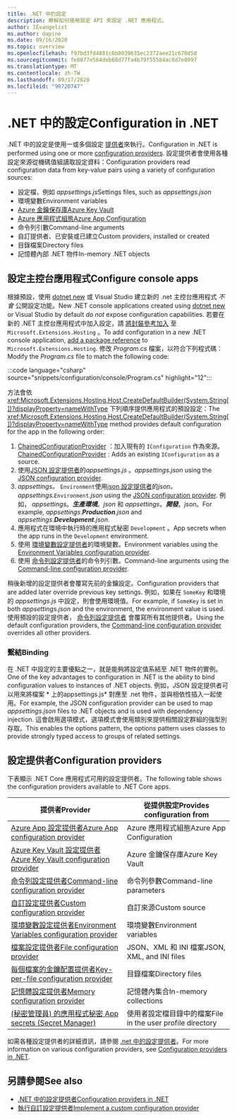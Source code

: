 ```yaml
---
title: .NET 中的設定
description: 瞭解如何使用設定 API 來設定 .NET 應用程式。
author: IEvangelist
ms.author: dapine
ms.date: 09/16/2020
ms.topic: overview
ms.openlocfilehash: f97bd3fd4881c6b0939635ec2372aee21c670d5d
ms.sourcegitcommit: fe8877e564deb68d77fa4b79f55584ac8d7e8997
ms.translationtype: MT
ms.contentlocale: zh-TW
ms.lasthandoff: 09/17/2020
ms.locfileid: "90720747"
---
```

# <a name="configuration-in-net"></a><span data-ttu-id="76ac8-103">.NET 中的設定</span><span class="sxs-lookup"><span data-stu-id="76ac8-103">Configuration in .NET</span></span>

<span data-ttu-id="76ac8-104">.NET 中的設定是使用一或多個設定 [提供者](#configuration-providers)來執行。</span><span class="sxs-lookup"><span data-stu-id="76ac8-104">Configuration in .NET is performed using one or more [configuration providers](#configuration-providers).</span></span> <span data-ttu-id="76ac8-105">設定提供者會使用各種設定來源從機碼值組讀取設定資料：</span><span class="sxs-lookup"><span data-stu-id="76ac8-105">Configuration providers read configuration data from key-value pairs using a variety of configuration sources:</span></span>

- <span data-ttu-id="76ac8-106">設定檔，例如 *appsettings.js*</span><span class="sxs-lookup"><span data-stu-id="76ac8-106">Settings files, such as *appsettings.json*</span></span>
- <span data-ttu-id="76ac8-107">環境變數</span><span class="sxs-lookup"><span data-stu-id="76ac8-107">Environment variables</span></span>
- [<span data-ttu-id="76ac8-108">Azure 金鑰保存庫</span><span class="sxs-lookup"><span data-stu-id="76ac8-108">Azure Key Vault</span></span>](/azure/key-vault/general/overview)
- [<span data-ttu-id="76ac8-109">Azure 應用程式組態</span><span class="sxs-lookup"><span data-stu-id="76ac8-109">Azure App Configuration</span></span>](/azure/azure-app-configuration/overview)
- <span data-ttu-id="76ac8-110">命令列引數</span><span class="sxs-lookup"><span data-stu-id="76ac8-110">Command-line arguments</span></span>
- <span data-ttu-id="76ac8-111">自訂提供者、已安裝或已建立</span><span class="sxs-lookup"><span data-stu-id="76ac8-111">Custom providers, installed or created</span></span>
- <span data-ttu-id="76ac8-112">目錄檔案</span><span class="sxs-lookup"><span data-stu-id="76ac8-112">Directory files</span></span>
- <span data-ttu-id="76ac8-113">記憶體內部 .NET 物件</span><span class="sxs-lookup"><span data-stu-id="76ac8-113">In-memory .NET objects</span></span>

## <a name="configure-console-apps"></a><span data-ttu-id="76ac8-114">設定主控台應用程式</span><span class="sxs-lookup"><span data-stu-id="76ac8-114">Configure console apps</span></span>

<span data-ttu-id="76ac8-115">根據預設，使用 [dotnet new](../tools/dotnet-new.md) 或 Visual Studio 建立新的 .net 主控台應用程式 *不會* 公開設定功能。</span><span class="sxs-lookup"><span data-stu-id="76ac8-115">New .NET console applications created using [dotnet new](../tools/dotnet-new.md) or Visual Studio by default *do not* expose configuration capabilities.</span></span> <span data-ttu-id="76ac8-116">若要在新的 .NET 主控台應用程式中加入設定，請 [將封裝參考加入](../tools/dotnet-add-package.md) 至 `Microsoft.Extensions.Hosting` 。</span><span class="sxs-lookup"><span data-stu-id="76ac8-116">To add configuration in a new .NET console application, [add a package reference](../tools/dotnet-add-package.md) to `Microsoft.Extensions.Hosting`.</span></span> <span data-ttu-id="76ac8-117">修改 *Program.cs* 檔案，以符合下列程式碼：</span><span class="sxs-lookup"><span data-stu-id="76ac8-117">Modify the *Program.cs* file to match the following code:</span></span>

:::code language="csharp" source="snippets/configuration/console/Program.cs" highlight="12":::

<span data-ttu-id="76ac8-118">方法會依 <xref:Microsoft.Extensions.Hosting.Host.CreateDefaultBuilder(System.String[])?displayProperty=nameWithType> 下列順序提供應用程式的預設設定：</span><span class="sxs-lookup"><span data-stu-id="76ac8-118">The <xref:Microsoft.Extensions.Hosting.Host.CreateDefaultBuilder(System.String[])?displayProperty=nameWithType> method provides default configuration for the app in the following order:</span></span>

1. <span data-ttu-id="76ac8-119">[ChainedConfigurationProvider](xref:Microsoft.Extensions.Configuration.ChainedConfigurationSource) ：加入現有的 `IConfiguration` 作為來源。</span><span class="sxs-lookup"><span data-stu-id="76ac8-119">[ChainedConfigurationProvider](xref:Microsoft.Extensions.Configuration.ChainedConfigurationSource) : Adds an existing `IConfiguration` as a source.</span></span>
1. <span data-ttu-id="76ac8-120">使用[JSON 設定提供者](configuration-providers.md#file-configuration-provider)的*appsettings.js* 。</span><span class="sxs-lookup"><span data-stu-id="76ac8-120">*appsettings.json* using the [JSON configuration provider](configuration-providers.md#file-configuration-provider).</span></span>
1. <span data-ttu-id="76ac8-121">*appsettings。* `Environment`使用[json 設定提供者](configuration-providers.md#file-configuration-provider)的*json。*</span><span class="sxs-lookup"><span data-stu-id="76ac8-121">*appsettings.*`Environment`*.json* using the [JSON configuration provider](configuration-providers.md#file-configuration-provider).</span></span> <span data-ttu-id="76ac8-122">例如， *appsettings*。***生產環境***。*json* 和 *appsettings*。***開發***。*json*。</span><span class="sxs-lookup"><span data-stu-id="76ac8-122">For example, *appsettings*.***Production***.*json* and *appsettings*.***Development***.*json*.</span></span>
1. <span data-ttu-id="76ac8-123">應用程式在環境中執行時的應用程式秘密 `Development` 。</span><span class="sxs-lookup"><span data-stu-id="76ac8-123">App secrets when the app runs in the `Development` environment.</span></span>
1. <span data-ttu-id="76ac8-124">使用 [環境變數設定提供者](configuration-providers.md#environment-variable-configuration-provider)的環境變數。</span><span class="sxs-lookup"><span data-stu-id="76ac8-124">Environment variables using the [Environment Variables configuration provider](configuration-providers.md#environment-variable-configuration-provider).</span></span>
1. <span data-ttu-id="76ac8-125">使用 [命令列設定提供者](configuration-providers.md#command-line-configuration-provider)的命令列引數。</span><span class="sxs-lookup"><span data-stu-id="76ac8-125">Command-line arguments using the [Command-line configuration provider](configuration-providers.md#command-line-configuration-provider).</span></span>

<span data-ttu-id="76ac8-126">稍後新增的設定提供者會覆寫先前的金鑰設定。</span><span class="sxs-lookup"><span data-stu-id="76ac8-126">Configuration providers that are added later override previous key settings.</span></span> <span data-ttu-id="76ac8-127">例如，如果在 `SomeKey` 和環境的 *appsettings.js* 中設定，則會使用環境值。</span><span class="sxs-lookup"><span data-stu-id="76ac8-127">For example, if `SomeKey` is set in both *appsettings.json* and the environment, the environment value is used.</span></span> <span data-ttu-id="76ac8-128">使用預設的設定提供者， [命令列設定提供者](configuration-providers.md#command-line-configuration-provider) 會覆寫所有其他提供者。</span><span class="sxs-lookup"><span data-stu-id="76ac8-128">Using the default configuration providers, the [Command-line configuration provider](configuration-providers.md#command-line-configuration-provider) overrides all other providers.</span></span>

### <a name="binding"></a><span data-ttu-id="76ac8-129">繫結</span><span class="sxs-lookup"><span data-stu-id="76ac8-129">Binding</span></span>

<span data-ttu-id="76ac8-130">在 .NET 中設定的主要優點之一，就是能夠將設定值系結至 .NET 物件的實例。</span><span class="sxs-lookup"><span data-stu-id="76ac8-130">One of the key advantages to configuration in .NET is the ability to bind configuration values to instances of .NET objects.</span></span> <span data-ttu-id="76ac8-131">例如，JSON 設定提供者可以用來將檔案 \* 上的appsettings.js\* 對應至 .net 物件，並與相依性插入一起使用。</span><span class="sxs-lookup"><span data-stu-id="76ac8-131">For example, the JSON configuration provider can be used to map *appsettings.json* files to .NET objects and is used with dependency injection.</span></span> <span data-ttu-id="76ac8-132">這會啟用選項模式，選項模式會使用類別來提供相關設定群組的強型別存取。</span><span class="sxs-lookup"><span data-stu-id="76ac8-132">This enables the options pattern, the options pattern uses classes to provide strongly typed access to groups of related settings.</span></span>

## <a name="configuration-providers"></a><span data-ttu-id="76ac8-133">設定提供者</span><span class="sxs-lookup"><span data-stu-id="76ac8-133">Configuration providers</span></span>

<span data-ttu-id="76ac8-134">下表顯示 .NET Core 應用程式可用的設定提供者。</span><span class="sxs-lookup"><span data-stu-id="76ac8-134">The following table shows the configuration providers available to .NET Core apps.</span></span>

| <span data-ttu-id="76ac8-135">提供者</span><span class="sxs-lookup"><span data-stu-id="76ac8-135">Provider</span></span>                                                                                                               | <span data-ttu-id="76ac8-136">從提供設定</span><span class="sxs-lookup"><span data-stu-id="76ac8-136">Provides configuration from</span></span>        |
|------------------------------------------------------------------------------------------------------------------------|------------------------------------|
| [<span data-ttu-id="76ac8-137">Azure App 設定提供者</span><span class="sxs-lookup"><span data-stu-id="76ac8-137">Azure App configuration provider</span></span>](/azure/azure-app-configuration/quickstart-aspnet-core-app)                          | <span data-ttu-id="76ac8-138">Azure 應用程式組態</span><span class="sxs-lookup"><span data-stu-id="76ac8-138">Azure App Configuration</span></span>            |
| [<span data-ttu-id="76ac8-139">Azure Key Vault 設定提供者</span><span class="sxs-lookup"><span data-stu-id="76ac8-139">Azure Key Vault configuration provider</span></span>](/azure/key-vault/general/tutorial-net-virtual-machine)                        | <span data-ttu-id="76ac8-140">Azure 金鑰保存庫</span><span class="sxs-lookup"><span data-stu-id="76ac8-140">Azure Key Vault</span></span>                    |
| [<span data-ttu-id="76ac8-141">命令列設定提供者</span><span class="sxs-lookup"><span data-stu-id="76ac8-141">Command-line configuration provider</span></span>](configuration-providers.md#command-line-configuration-provider)                  | <span data-ttu-id="76ac8-142">命令列參數</span><span class="sxs-lookup"><span data-stu-id="76ac8-142">Command-line parameters</span></span>            |
| [<span data-ttu-id="76ac8-143">自訂設定提供者</span><span class="sxs-lookup"><span data-stu-id="76ac8-143">Custom configuration provider</span></span>](custom-configuration-provider.md)                                                      | <span data-ttu-id="76ac8-144">自訂來源</span><span class="sxs-lookup"><span data-stu-id="76ac8-144">Custom source</span></span>                      |
| [<span data-ttu-id="76ac8-145">環境變數設定提供者</span><span class="sxs-lookup"><span data-stu-id="76ac8-145">Environment Variables configuration provider</span></span>](configuration-providers.md#environment-variable-configuration-provider) | <span data-ttu-id="76ac8-146">環境變數</span><span class="sxs-lookup"><span data-stu-id="76ac8-146">Environment variables</span></span>              |
| [<span data-ttu-id="76ac8-147">檔案設定提供者</span><span class="sxs-lookup"><span data-stu-id="76ac8-147">File configuration provider</span></span>](configuration-providers.md#file-configuration-provider)                                  | <span data-ttu-id="76ac8-148">JSON、XML 和 INI 檔案</span><span class="sxs-lookup"><span data-stu-id="76ac8-148">JSON, XML, and INI files</span></span>           |
| [<span data-ttu-id="76ac8-149">每個檔案的金鑰配置提供者</span><span class="sxs-lookup"><span data-stu-id="76ac8-149">Key-per-file configuration provider</span></span>](configuration-providers.md#key-per-file-configuration-provider)                  | <span data-ttu-id="76ac8-150">目錄檔案</span><span class="sxs-lookup"><span data-stu-id="76ac8-150">Directory files</span></span>                    |
| [<span data-ttu-id="76ac8-151">記憶體設定提供者</span><span class="sxs-lookup"><span data-stu-id="76ac8-151">Memory configuration provider</span></span>](configuration-providers.md#memory-configuration-provider)                              | <span data-ttu-id="76ac8-152">記憶體內集合</span><span class="sxs-lookup"><span data-stu-id="76ac8-152">In-memory collections</span></span>              |
| [<span data-ttu-id="76ac8-153"> (秘密管理員) 的應用程式秘密 </span><span class="sxs-lookup"><span data-stu-id="76ac8-153">App secrets (Secret Manager)</span></span>](/aspnet/core/security/app-secrets)                                                      | <span data-ttu-id="76ac8-154">使用者設定檔目錄中的檔案</span><span class="sxs-lookup"><span data-stu-id="76ac8-154">File in the user profile directory</span></span> |

<span data-ttu-id="76ac8-155">如需各種設定提供者的詳細資訊，請參閱 [.net 中的設定提供者](configuration-providers.md)。</span><span class="sxs-lookup"><span data-stu-id="76ac8-155">For more information on various configuration providers, see [Configuration providers in .NET](configuration-providers.md).</span></span>

## <a name="see-also"></a><span data-ttu-id="76ac8-156">另請參閱</span><span class="sxs-lookup"><span data-stu-id="76ac8-156">See also</span></span>

- [<span data-ttu-id="76ac8-157">.NET 中的設定提供者</span><span class="sxs-lookup"><span data-stu-id="76ac8-157">Configuration providers in .NET</span></span>](configuration-providers.md)
- [<span data-ttu-id="76ac8-158">執行自訂設定提供者</span><span class="sxs-lookup"><span data-stu-id="76ac8-158">Implement a custom configuration provider</span></span>](custom-configuration-provider.md)

